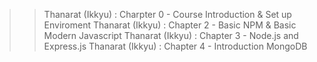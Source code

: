>> Thanarat (Ikkyu) : Charpter 0 - Course Introduction & Set up Enviroment
    Thanarat (Ikkyu) : Chapter 2 - Basic NPM & Basic Modern Javascript
    Thanarat (Ikkyu) : Chapter 3 - Node.js and Express.js
    Thanarat (Ikkyu) : Chapter 4 - Introduction MongoDB